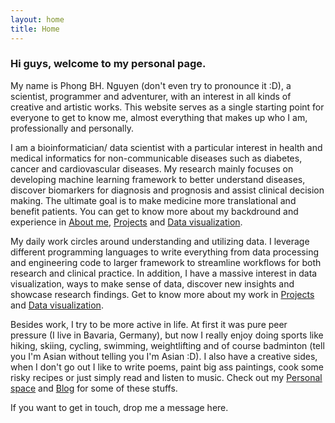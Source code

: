 ```yaml
---
layout: home
title: Home
---
```


### Hi guys, welcome to my personal page.

My name is Phong BH. Nguyen (don't even try to pronounce it :D), a scientist, programmer and adventurer, with an interest in all kinds of creative and artistic works. This website serves as a single starting point for everyone to get to know me, almost everything that makes up who I am, professionally and personally. 

I am a bioinformatician/ data scientist with a particular interest in health and medical informatics for non-communicable diseases such as diabetes, cancer and cardiovascular diseases. My research mainly focuses on developing machine learning framework to better understand diseases, discover biomarkers for diagnosis and prognosis and assist clinical decision making. The ultimate goal is to make medicine more translational and benefit patients. You can get to know more about my backdround and experience in [About me](./about.html), [Projects](./projects.html) and [Data visualization](./data_viz.html).

My daily work circles around understanding and utilizing data. I leverage different programming languages to write everything from data processing and engineering code to larger framework to streamline workflows for both research and clinical practice. In addition, I have a massive interest in data visualization, ways to make sense of data, discover new insights and showcase research findings. Get to know more about my work in [Projects](./projects.html) and [Data visualization](./data_viz.html). 

Besides work, I try to be more active in life. At first it was pure peer pressure (I live in Bavaria, Germany), but now I really enjoy doing sports like hiking, skiing, cycling, swimming, weightlifting and of course badminton (tell you I'm Asian without telling you I'm Asian :D). I also have a creative sides, when I don't go out I like to write poems, paint big ass paintings, cook some risky recipes or just simply read and listen to music. Check out my [Personal space](./random.html) and [Blog](./blog.html) for some of these stuffs. 

If you want to get in touch, drop me a message here. 
